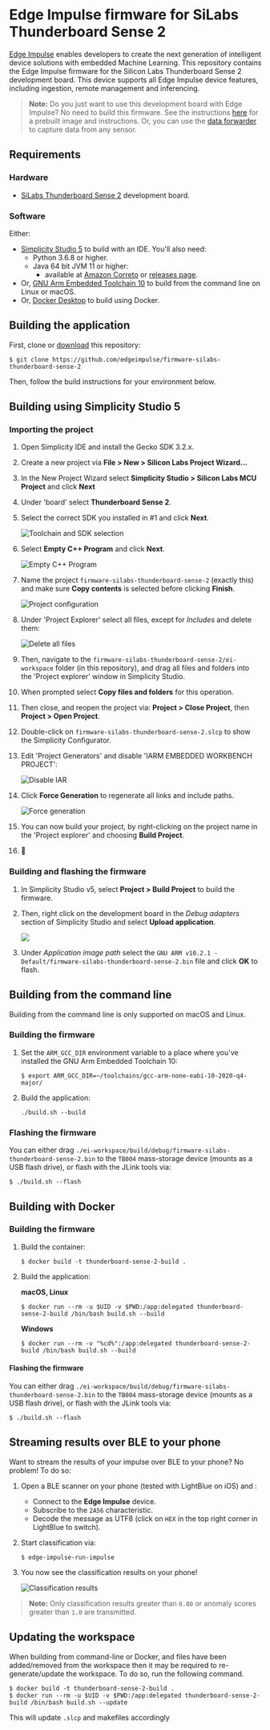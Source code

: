 # Edge Impulse firmware for SiLabs Thunderboard Sense 2

[Edge Impulse](https://www.edgeimpulse.com) enables developers to create the next generation of intelligent device solutions with embedded Machine Learning. This repository contains the Edge Impulse firmware for the Silicon Labs Thunderboard Sense 2 development board. This device supports all Edge Impulse device features, including ingestion, remote management and inferencing.

> **Note:** Do you just want to use this development board with Edge Impulse? No need to build this firmware. See the instructions [here](https://docs.edgeimpulse.com/docs/silabs-thunderboard-sense-2) for a prebuilt image and instructions. Or, you can use the [data forwarder](https://docs.edgeimpulse.com/docs/cli-data-forwarder) to capture data from any sensor.

## Requirements

### Hardware

* [SiLabs Thunderboard Sense 2](https://www.silabs.com/development-tools/thunderboard/thunderboard-sense-two-kit) development board.

### Software

Either:

* [Simplicity Studio 5](https://www.silabs.com/developers/simplicity-studio) to build with an IDE. You'll also need:
    * Python 3.6.8 or higher.
    * Java 64 bit JVM 11 or higher:
        - available at [Amazon Correto](https://docs.aws.amazon.com/corretto/latest/corretto-11-ug/downloads-list.html) or [releases page](https://github.com/corretto/corretto-11/releases).
* Or, [GNU Arm Embedded Toolchain 10](https://developer.arm.com/tools-and-software/open-source-software/developer-tools/gnu-toolchain/gnu-rm/downloads) to build from the command line on Linux or macOS.
* Or, [Docker Desktop](https://www.docker.com/products/docker-desktop) to build using Docker.

## Building the application

First, clone or [download](https://github.com/edgeimpulse/firmware-silabs-thunderboard-sense-2/archive/refs/heads/master.zip) this repository:

```
$ git clone https://github.com/edgeimpulse/firmware-silabs-thunderboard-sense-2
```

Then, follow the build instructions for your environment below.

## Building using Simplicity Studio 5

### Importing the project

1.  Open Simplicity IDE and install the Gecko SDK 3.2.x.
1.  Create a new project via **File > New > Silicon Labs Project Wizard...**
1.  In the New Project Wizard select **Simplicity Studio > Silicon Labs MCU Project** and click **Next**
1.  Under 'board' select **Thunderboard Sense 2**.
1.  Select the correct SDK you installed in #1 and click **Next**.

    ![Toolchain and SDK selection](images/target-sdk-toolchain-selection.png)

1.  Select **Empty C++ Program** and click **Next**.

    ![Empty C++ Program](images/example-project-selection.png)

1.  Name the project `firmware-silabs-thunderboard-sense-2` (exactly this) and make sure **Copy contents** is selected before clicking **Finish**.

    ![Project configuration](images/project-configuration.png)

1. Under 'Project Explorer' select all files, except for *Includes* and delete them:

    ![Delete all files](images/delete-files.png)

1. Then, navigate to the `firmware-silabs-thunderboard-sense-2/ei-workspace` folder (in this repository), and drag all files and folders into the 'Project explorer' window in Simplicity Studio.
1. When prompted select **Copy files and folders** for this operation.
1. Then close, and reopen the project via: **Project > Close Project**, then **Project > Open Project**.
1. Double-click on `firmware-silabs-thunderboard-sense-2.slcp` to show the Simplicity Configurator.
1. Edit 'Project Generators' and disable 'IARM EMBEDDED WORKBENCH PROJECT':

    ![Disable IAR](images/no-iar.png)

1. Click **Force Generation** to regenerate all links and include paths.

    ![Force generation](images/project-details.png)

1. You can now build your project, by right-clicking on the project name in the 'Project explorer' and choosing **Build Project**.
1. 🚀

### Building and flashing the firmware

1. In Simplicity Studio v5, select **Project > Build Project** to build the firmware.
1. Then, right click on the development board in the *Debug adapters* section of Simplicity Studio and select **Upload application**.

    ![](images/upload_application.png)

1. Under *Application image path* select the `GNU ARM v10.2.1 - Default/firmware-silabs-thunderboard-sense-2.bin` file and click **OK** to flash.

## Building from the command line

Building from the command line is only supported on macOS and Linux.

### Building the firmware

1. Set the `ARM_GCC_DIR` environment variable to a place where you've installed the GNU Arm Embedded Toolchain 10:

    ```
    $ export ARM_GCC_DIR=~/toolchains/gcc-arm-none-eabi-10-2020-q4-major/
    ```

1. Build the application:

    ```
    ./build.sh --build
    ```

### Flashing the firmware

You can either drag `./ei-workspace/build/debug/firmware-silabs-thunderboard-sense-2.bin` to the `TB004` mass-storage device (mounts as a USB flash drive), or flash with the JLink tools via:

```
$ ./build.sh --flash
```

## Building with Docker

### Building the firmware

1. Build the container:

    ```
    $ docker build -t thunderboard-sense-2-build .
    ```

1. Build the application:

    **macOS, Linux**

    ```
    $ docker run --rm -u $UID -v $PWD:/app:delegated thunderboard-sense-2-build /bin/bash build.sh --build
    ```

    **Windows**

    ```
    $ docker run --rm -v "%cd%":/app:delegated thunderboard-sense-2-build /bin/bash build.sh --build
    ```

#### Flashing the firmware

You can either drag `./ei-workspace/build/debug/firmware-silabs-thunderboard-sense-2.bin` to the `TB004` mass-storage device (mounts as a USB flash drive), or flash with the JLink tools via:

```
$ ./build.sh --flash
```

## Streaming results over BLE to your phone

Want to stream the results of your impulse over BLE to your phone? No problem! To do so:

1. Open a BLE scanner on your phone (tested with LightBlue on iOS) and :
    * Connect to the **Edge Impulse** device.
    * Subscribe to the `2A56` characteristic.
    * Decode the message as UTF8 (click on `HEX` in the top right corner in LightBlue to switch).
1. Start classification via:

    ```
    $ edge-impulse-run-impulse
    ```

1. You now see the classification results on your phone!

    ![Classification results](images/IMG_3F7D69D91929-1.jpeg)

> **Note:** Only classification results greater than `0.80` or anomaly scores greater than `1.0` are transmitted.

## Updating the workspace

When building from command-line or Docker, and files have been added/removed from the workspace then it may be required to re-generate/update the workspace.
To do so, run the following command.

```
$ docker build -t thunderboard-sense-2-build .
$ docker run --rm -u $UID -v $PWD:/app:delegated thunderboard-sense-2-build /bin/bash build.sh --update
```

This will update `.slcp` and makefiles accordingly
